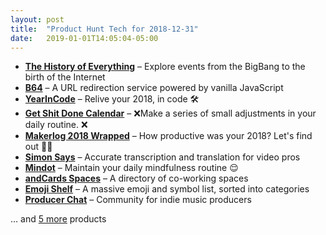 ```yaml
---
layout: post
title:  "Product Hunt Tech for 2018-12-31"
date:   2019-01-01T14:05:04-05:00
---
```


* **[The History of Everything](https://www.producthunt.com/posts/the-history-of-everything?utm_campaign=producthunt-api&utm_medium=api&utm_source=Application%3A+Daily+Digest+RSS+%28ID%3A+3202%29)** – Explore events from the BigBang to the birth of the Internet
* **[B64](https://www.producthunt.com/posts/b64?utm_campaign=producthunt-api&utm_medium=api&utm_source=Application%3A+Daily+Digest+RSS+%28ID%3A+3202%29)** – A URL redirection service powered by vanilla JavaScript
* **[YearInCode](https://www.producthunt.com/posts/yearincode?utm_campaign=producthunt-api&utm_medium=api&utm_source=Application%3A+Daily+Digest+RSS+%28ID%3A+3202%29)** – Relive your 2018, in code 🛠️
* **[Get Shit Done Calendar](https://www.producthunt.com/posts/get-shit-done-calendar?utm_campaign=producthunt-api&utm_medium=api&utm_source=Application%3A+Daily+Digest+RSS+%28ID%3A+3202%29)** – ❌Make a series of small adjustments in your daily routine. ❌
* **[Makerlog 2018 Wrapped](https://www.producthunt.com/posts/makerlog-2018-wrapped?utm_campaign=producthunt-api&utm_medium=api&utm_source=Application%3A+Daily+Digest+RSS+%28ID%3A+3202%29)** – How productive was your 2018? Let's find out 🚀🔥
* **[Simon Says](https://www.producthunt.com/posts/simon-says-2?utm_campaign=producthunt-api&utm_medium=api&utm_source=Application%3A+Daily+Digest+RSS+%28ID%3A+3202%29)** – Accurate  transcription and translation for video pros
* **[Mindot](https://www.producthunt.com/posts/mindot?utm_campaign=producthunt-api&utm_medium=api&utm_source=Application%3A+Daily+Digest+RSS+%28ID%3A+3202%29)** – Maintain your daily mindfulness routine 😌
* **[andCards Spaces](https://www.producthunt.com/posts/andcards-spaces?utm_campaign=producthunt-api&utm_medium=api&utm_source=Application%3A+Daily+Digest+RSS+%28ID%3A+3202%29)** – A directory of co-working spaces
* **[Emoji Shelf](https://www.producthunt.com/posts/emoji-shelf?utm_campaign=producthunt-api&utm_medium=api&utm_source=Application%3A+Daily+Digest+RSS+%28ID%3A+3202%29)** – A massive emoji and symbol list, sorted into categories
* **[Producer Chat](https://www.producthunt.com/posts/producer-chat?utm_campaign=producthunt-api&utm_medium=api&utm_source=Application%3A+Daily+Digest+RSS+%28ID%3A+3202%29)** – Community for indie music producers

… and [5 more](https://www.producthunt.com/tech) products